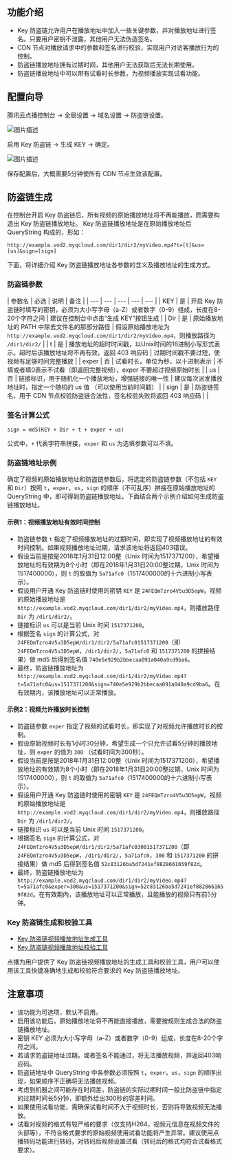 ## 功能介绍
* Key 防盗链允许用户在播放地址中加入一些关键参数，并对播放地址进行签名。只要用户密钥不泄露，其他用户无法伪造签名。
* CDN 节点对播放请求中的参数和签名进行校验，实现用户对访客播放行为的控制。
* 防盗链播放地址拥有过期时间，其他用户无法获取后无法长期使用。
* 防盗链播放地址中可以带有试看时长参数，为视频播放实现试看功能。

## 配置向导
腾讯云点播控制台 -> 全局设置 -> 域名设置 -> 防盗链设置。

![图片描述](https://mc.qcloudimg.com/static/img/cf5a076e57d3287852bf4ab3fe609bbe/image.png)

启用 Key 防盗链 -> 生成 KEY -> 确定。

![图片描述](https://mc.qcloudimg.com/static/img/12e25bcc2cd7dd87aec2067a5c2910a3/image.png)

保存配置后，大概需要5分钟使所有 CDN 节点生效该配置。

## 防盗链生成
在控制台开启 Key 防盗链后，所有视频的原始播放地址将不再能播放，而需要构造出 Key 防盗链播放地址。
Key 防盗链播放地址是在原始播放地址后 QueryString 构成的，形如：
```
http://example.vod2.myqcloud.com/dir1/dir2/myVideo.mp4?t=[t]&us=[us]&sign=[sign]
```
下面，将详细介绍 Key 防盗链播放地址各参数的含义及播放地址的生成方式。

### 防盗链参数
| 参数名 | 必选 | 说明 | 备注 |
| --- | --- | --- | --- | --- |
| KEY | 是 | 开启 Key 防盗链时填写的密钥，必须为大小写字母（a-Z）或者数字（0-9）组成，长度在8-20个字符之间 | 建议在控制台中点击“生成 KEY”按钮生成 |
| Dir | 是 | 原始播放地址的 PATH 中除去文件名的那部分路径 | 假设原始播放地址为 `http://example.vod2.myqcloud.com/dir1/dir2/myVideo.mp4`，则播放路径为 `/dir1/dir2/`  |
| t |  是 | 播放地址的超时时间戳，以Unix时间的16进制小写形式表示。超时后该播放地址将不再有效，返回 403 响应码 | 过期时间戳不要过短，使视频有足够时间完整播放 |
| exper | 否 | 试看时长，单位为秒，以十进制表示 | 不填或者填0表示不试看（即返回完整视频），exper 不要超过视频原始时长 |
| us | 否 | 链接标识，用于随机化一个播放地址，增强链接的唯一性 | 建议每次派发播放地址时，指定一个随机的 us 值 （可以使用当前时间戳） |
| sign | 是 | 防盗链签名，用于 CDN 节点校验防盗链合法性，签名校验失败将返回 403 响应码 | |

### 签名计算公式
```
sign = md5(KEY + Dir + t + exper + us)
```
公式中，`+` 代表字符串拼接，`exper` 和  `us` 为选填参数可以不填。

### 防盗链地址示例
确定了视频的原始播放地址和防盗链参数后，将选定的防盗链参数（不包括 `KEY` 和 `Dir`）按照 `t`，`exper`，`us`，`sign` 的顺序（不可乱序）拼接在原始播放地址的 QueryString 中，即可得到防盗链播放地址。下面结合两个示例介绍如何生成防盗链播放地址。

#### 示例1：视频播放地址有效时间控制
* 防盗链参数 `t` 指定了视频播放地址的过期时间，即实现了视频播放地址的有效时间控制。如果视频播放地址过期，请求该地址将返回403错误。
* 假设当前是按是2018年1月31日12:00整（Unix 时间为1517371200），希望播放地址的有效期为8个小时（即在2018年1月31日20:00整过期，Unix 时间为1517400000），则 `t` 的取值为 `5a71afc0`（1517400000的十六进制小写表示）。
* 假设用户开通 Key 防盗链时使用的密钥 `KEY` 是 `24FEQmTzro4V5u3D5epW`，视频的原始播放地址是 `http://example.vod2.myqcloud.com/dir1/dir2/myVideo.mp4`，则播放路径 `Dir` 为  `/dir1/dir2/`。
* 链接标识 `us` 可以是当前 Unix 时间 `1517371200`。
* 根据签名 `sign` 的计算公式，对 `24FEQmTzro4V5u3D5epW/dir1/dir2/5a71afc01517371200`（即 `24FEQmTzro4V5u3D5epW`，`/dir1/dir2/`，`5a71afc0` 和 `1517371200` 的拼接结果）做 md5 后得到签名值 `740e5e929b2bbecaa091a040a9cd9ba6`。
* 最终，防盗链播放地址为 `http://example.vod2.myqcloud.com/dir1/dir2/myVideo.mp4?t=5a71afc0&us=1517371200&sign=740e5e929b2bbecaa091a040a9cd9ba6`。在有效期内，该播放地址可以正常播放。

#### 示例2：视频允许播放时长控制
* 防盗链参数 `exper` 指定了视频的试看时长，即实现了对视频允许播放时长的控制。
* 假设原始视频时长有1小时30分钟，希望生成一个只允许试看5分钟的播放地址，则 `exper` 的值为 `300` （试看时间为300秒）。
* 假设当前是按是2018年1月31日12:00整（Unix 时间为1517371200），希望播放地址的有效期为8个小时（即在2018年1月31日20:00整过期，Unix 时间为1517400000），则 `t` 的取值为 `5a71afc0`（1517400000的十六进制小写表示）。
* 假设用户开通 Key 防盗链时使用的密钥 `KEY` 是 `24FEQmTzro4V5u3D5epW`，视频的原始播放地址是 `http://example.vod2.myqcloud.com/dir1/dir2/myVideo.mp4`，则播放路径 `Dir` 为  `/dir1/dir2/`。
* 链接标识 `us` 可以是当前 Unix 时间 `1517371200`。
* 根据签名 `sign` 的计算公式，对 `24FEQmTzro4V5u3D5epW/dir1/dir2/5a71afc03001517371200`（即 `24FEQmTzro4V5u3D5epW`，`/dir1/dir2/`，`5a71afc0`，`300` 和 `1517371200` 的拼接结果）做 md5 后得到签名值 `52c83126ba5d7241ef8828661659f82d`。
* 最终，防盗链播放地址为 `http://example.vod2.myqcloud.com/dir1/dir2/myVideo.mp4?t=5a71afc0&exper=300&us=1517371200&sign=52c83126ba5d7241ef8828661659f82d`。在有效期内，该播放地址可以正常播放，且能播放的视频只有前5分钟。

### Key 防盗链生成和校验工具
* [Key 防盗链视频播放地址生成工具](https://video.qcloud.com/referer/gen_video_url.html)
* [Key 防盗链视频播放地址校验工具](https://video.qcloud.com/referer/check_sign.html)

点播为用户提供了 Key 防盗链视频播放地址的生成工具和校验工具，用户可以使用该工具快捷准确地生成和校验符合要求的 Key 防盗链播放地址。

## 注意事项
* 该功能为可选项，默认不启用。
* 启用该功能后，原始播放地址将不再能直接播放，需要按规则生成合法的防盗链播放地址。
* 密钥 KEY 必须为大小写字母（a-Z）或者数字（0-9）组成，长度在8-20个字符之间。
* 若请求防盗链地址过期，或者签名不能通过，将无法播放视频，并返回403响应码。
* 防盗链地址中 QueryString 中各参数必须按照 `t`，`exper`，`us`，`sign` 的顺序出现，如果顺序不正确将无法播放视频。
* 考虑到机器之间可能存在时间差，防盗链的实际过期时间一般比防盗链中指定的过期时间长5分钟，即额外给出300秒的容差时间。
* 如果使用试看功能，需确保试看时间不大于视频时长，否则将导致视频无法播放。
* 试看对视频的格式有较严格的要求（仅支持H264，视频元信息在视频文件的头部等），不符合格式要求的原始视频使用试看功能将产生异常。建议使用点播转码功能进行转码，对转码后视频设置试看（转码后的格式均符合试看格式要求）。